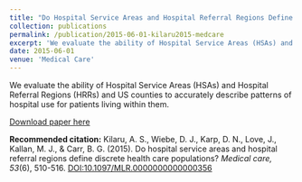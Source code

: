 ```yaml
---
title: "Do Hospital Service Areas and Hospital Referral Regions Define Discrete Health Care Populations?"
collection: publications
permalink: /publication/2015-06-01-kilaru2015-medcare
excerpt: 'We evaluate the ability of Hospital Service Areas (HSAs) and Hospital Referral Regions (HRRs) and US counties to accurately describe patterns of hospital use for patients living within them.'
date: 2015-06-01
venue: 'Medical Care'
---
```

We evaluate the ability of Hospital Service Areas (HSAs) and Hospital Referral Regions (HRRs) and US counties to accurately describe patterns of hospital use for patients living within them.

[Download paper here](http://davidkarp.xyz/papers/kilaru2015-medcare.pdf)

<b>Recommended citation:</b> Kilaru, A. S., Wiebe, D. J., Karp, D. N., Love, J., Kallan, M. J., & Carr, B. G. (2015). Do hospital service areas and hospital referral regions define discrete health care populations? <i>Medical care, 53</i>(6), 510-516. [DOI:10.1097/MLR.0000000000000356](http://doi.org/10.1097/MLR.0000000000000356)
